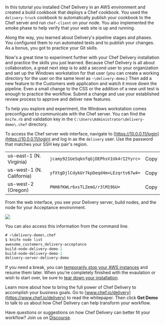 In this tutorial you installed Chef Delivery in an AWS environment and created a build cookbook that deploys a Chef cookbook. You used the `delivery-truck` cookbook to automatically publish your cookbook to the Chef server and run `chef-client` on your node. You also implemented the smoke phase to help verify that your web site is up and running.

Along the way, you learned about Delivery's pipeline stages and phases. You configured them to run automated tests and to publish your changes. As a bonus, you got to practice your Git skills.

Now's a great time to experiment further with your Chef Delivery installation and practice the skills you just learned. Because Chef Delivery is all about collaboration, a great next step is to add a second user to your organization and set up the Windows workstation for that user (you can create a working directory for the user on the same level as <code class="file-path">~\delivery-demo</code>.) Then add a new feature to the Customers web application and watch it move down the pipeline. Even a small change to the CSS or the addition of a new unit test is enough to practice the workflow. 
Submit a change and use your established review process to approve and deliver new features.

To help you explore and experiment, the Windows workstation comes preconfigured to communicate with the Chef server. You can find the <code class="file-path">knife.rb</code> and validation key in the <code class="file-path">C:\Users\Administrator\delivery-demo\\.chef</code> directory. 

To access the Chef server web interface, navigate to [https://10.0.0.11/login](https://10.0.0.11/login) and log in as the `delivery` user. Use the password that matches your SSH key pair's region.

<table>
  <tbody>
    <tr>
      <td>us-east-1 (N. Virginia)</td>
      <td id="chef-server-us-east-1"><code>jcamy921UeSqknfqGjDEPhsV1Uk4rI2Yyrc=</code></td>
      <td><a data-copytarget="#chef-server-us-east-1" class='small-button radius'>Copy</a></td>
    </tr>
    <tr>
      <td>us-west-1 (N. California)</td>
      <td id="chef-server-us-west-1"><code>yfXtgDjlCdykUr7kpDeqd4m+LEzqrtv67w4=</code></td>
      <td><a data-copytarget="#chef-server-us-west-1" class='small-button radius'>Copy</a></td>
    </tr>
    <tr>
      <td>us-west-2 (Oregon)</td>
      <td id="chef-server-us-west-2"><code>PNH6fKWLr6xsTLZemG/r3lM19bU=</code></td>
      <td><a data-copytarget="#chef-server-us-west-2" class='small-button radius'>Copy</a></td>
    </tr>
  </tbody>
</table>

From the web interface, you see your Delivery server, build nodes, and the node for your Acceptance environment.

![](delivery/chef_server_webui.png)

You can also access this information from the command line. 

```ps
# ~\delivery-demo\.chef
$ knife node list
awesome_customers_delivery-acceptance
build-node-delivery-demo-1
build-node-delivery-demo-2
delivery-server-delivery-demo
```

If you need a break, you can [temporarily stop your AWS instances](/delivery/get-started/managing-your-aws-instances#stoppingandrestartingyourawsinstances) and resume them later. When you're completely finished with the evaulation or wish to start over, be sure to [tear down your installation](/delivery/get-started/managing-your-aws-instances#tearingdownyourdeliveryinstallation).

Learn more about how to bring the full power of Chef Delivery to accomplish your business goals. Go to [www.chef.io/delivery](https://www.chef.io/delivery) to read the whitepaper. Then click **Get Demo** to talk to us about how Chef Delivery can help transform your workflow.

Have questions or suggestions on how Chef Delivery can better fit your workflow? Join us on [Discourse](https://discourse.chef.io/c/delivery).